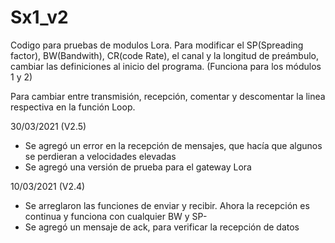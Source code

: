 # Sx1_v2
Codigo para pruebas de modulos Lora.
Para modificar el SP(Spreading factor), BW(Bandwith), CR(code Rate), el canal y la longitud de preámbulo, cambiar las definiciones al inicio del programa. (Funciona para los módulos 1 y 2)

Para cambiar entre transmisión, recepción, comentar y descomentar la linea respectiva en la función Loop.

30/03/2021 (V2.5)
- Se agregó un error en la recepción de mensajes, que hacía que algunos se perdieran a velocidades elevadas
- Se agregó una versión de prueba para el gateway Lora

10/03/2021 (V2.4)
- Se arreglaron las funciones de enviar y recibir. Ahora la recepción es continua y funciona con cualquier BW y SP-
- Se agregó un mensaje de ack, para verificar la recepción de datos
